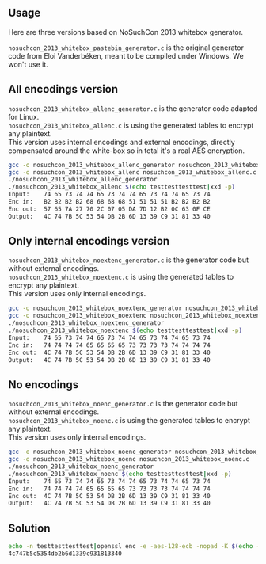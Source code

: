 Usage
-----

Here are three versions based on NoSuchCon 2013 whitebox generator.

```nosuchcon_2013_whitebox_pastebin_generator.c``` is the original generator code from Eloi Vanderbéken, meant to be compiled under Windows.
We won't use it.

All encodings version
---------------------

```nosuchcon_2013_whitebox_allenc_generator.c``` is the generator code adapted for Linux.  
```nosuchcon_2013_whitebox_allenc.c``` is using the generated tables to encrypt any plaintext.  
This version uses internal encodings and external encodings, directly compensated around the white-box so in total it's a real AES encryption.

```bash
gcc -o nosuchcon_2013_whitebox_allenc_generator nosuchcon_2013_whitebox_allenc_generator.c
gcc -o nosuchcon_2013_whitebox_allenc nosuchcon_2013_whitebox_allenc.c
./nosuchcon_2013_whitebox_allenc_generator
./nosuchcon_2013_whitebox_allenc $(echo testtesttesttest|xxd -p)
Input:    74 65 73 74 74 65 73 74 74 65 73 74 74 65 73 74 
Enc in:   B2 B2 B2 B2 68 68 68 68 51 51 51 51 B2 B2 B2 B2 
Enc out:  57 65 7A 27 70 2C 07 05 DA 7D 12 B2 0C 63 0F CE 
Output:   4C 74 7B 5C 53 54 DB 2B 6D 13 39 C9 31 81 33 40 
```

Only internal encodings version
-------------------------------

```nosuchcon_2013_whitebox_noextenc_generator.c``` is the generator code but without external encodings.  
```nosuchcon_2013_whitebox_noextenc.c``` is using the generated tables to encrypt any plaintext.  
This version uses only internal encodings.

```bash
gcc -o nosuchcon_2013_whitebox_noextenc_generator nosuchcon_2013_whitebox_noextenc_generator.c
gcc -o nosuchcon_2013_whitebox_noextenc nosuchcon_2013_whitebox_noextenc.c
./nosuchcon_2013_whitebox_noextenc_generator
./nosuchcon_2013_whitebox_noextenc $(echo testtesttesttest|xxd -p)
Input:    74 65 73 74 74 65 73 74 74 65 73 74 74 65 73 74 
Enc in:   74 74 74 74 65 65 65 65 73 73 73 73 74 74 74 74 
Enc out:  4C 74 7B 5C 53 54 DB 2B 6D 13 39 C9 31 81 33 40 
Output:   4C 74 7B 5C 53 54 DB 2B 6D 13 39 C9 31 81 33 40 
```

No encodings
------------

```nosuchcon_2013_whitebox_noenc_generator.c``` is the generator code but without external encodings.  
```nosuchcon_2013_whitebox_noenc.c``` is using the generated tables to encrypt any plaintext.  
This version uses only internal encodings.

```bash
gcc -o nosuchcon_2013_whitebox_noenc_generator nosuchcon_2013_whitebox_noenc_generator.c
gcc -o nosuchcon_2013_whitebox_noenc nosuchcon_2013_whitebox_noenc.c
./nosuchcon_2013_whitebox_noenc_generator
./nosuchcon_2013_whitebox_noenc $(echo testtesttesttest|xxd -p)
Input:    74 65 73 74 74 65 73 74 74 65 73 74 74 65 73 74 
Enc in:   74 74 74 74 65 65 65 65 73 73 73 73 74 74 74 74 
Enc out:  4C 74 7B 5C 53 54 DB 2B 6D 13 39 C9 31 81 33 40 
Output:   4C 74 7B 5C 53 54 DB 2B 6D 13 39 C9 31 81 33 40 
```

Solution
--------

```bash
echo -n testtesttesttest|openssl enc -e -aes-128-ecb -nopad -K $(echo -n KEY_KEY_KEY_KEY_|xxd -p)|xxd -p
4c747b5c5354db2b6d1339c931813340
```
